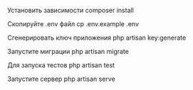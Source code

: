 Установить зависимости
composer install

Скопируйте .env файл
cp .env.example .env

Сгенерировать ключ приложения
php artisan key:generate

Запустите миграции 
php artisan migrate 

Для запуска тестов
php artisan test

Запустите сервер
php artisan serve